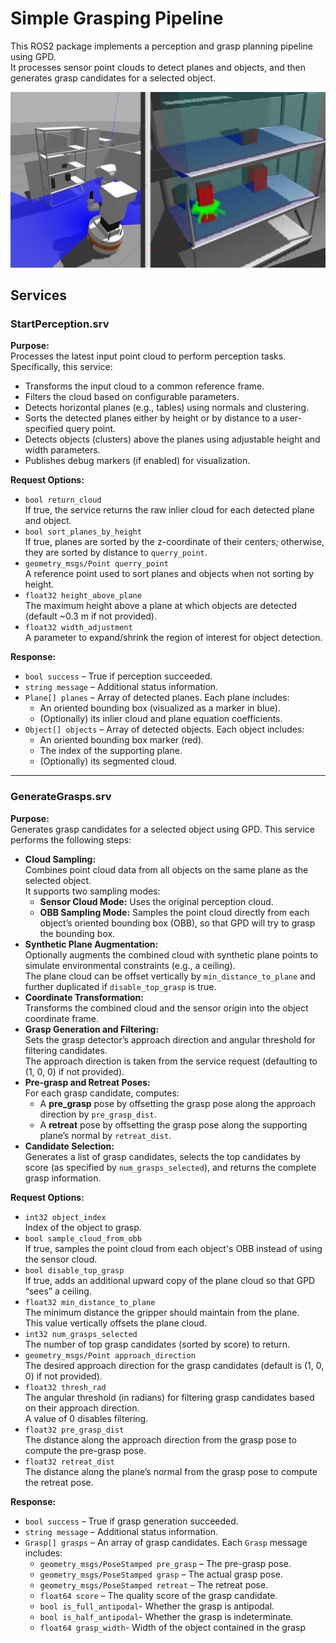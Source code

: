 # Simple Grasping Pipeline

This ROS2 package implements a perception and grasp planning pipeline using GPD.  
It processes sensor point clouds to detect planes and objects, and then generates grasp candidates for a selected object.

![](imgs/tiago_sim.png)

## Services

### StartPerception.srv
**Purpose:**  
Processes the latest input point cloud to perform perception tasks. Specifically, this service:
- Transforms the input cloud to a common reference frame.
- Filters the cloud based on configurable parameters.
- Detects horizontal planes (e.g., tables) using normals and clustering.
- Sorts the detected planes either by height or by distance to a user-specified query point.
- Detects objects (clusters) above the planes using adjustable height and width parameters.
- Publishes debug markers (if enabled) for visualization.

**Request Options:**
- `bool return_cloud`  
  If true, the service returns the raw inlier cloud for each detected plane and object.
- `bool sort_planes_by_height`  
  If true, planes are sorted by the z-coordinate of their centers; otherwise, they are sorted by distance to `querry_point`.
- `geometry_msgs/Point querry_point`  
  A reference point used to sort planes and objects when not sorting by height.
- `float32 height_above_plane`  
  The maximum height above a plane at which objects are detected (default ~0.3 m if not provided).
- `float32 width_adjustment`  
  A parameter to expand/shrink the region of interest for object detection.

**Response:**
- `bool success` – True if perception succeeded.
- `string message` – Additional status information.
- `Plane[] planes` – Array of detected planes. Each plane includes:
  - An oriented bounding box (visualized as a marker in blue).
  - (Optionally) its inlier cloud and plane equation coefficients.
- `Object[] objects` – Array of detected objects. Each object includes:
  - An oriented bounding box marker (red).
  - The index of the supporting plane.
  - (Optionally) its segmented cloud.

---

### GenerateGrasps.srv
**Purpose:**  
Generates grasp candidates for a selected object using GPD. This service performs the following steps:
- **Cloud Sampling:**  
  Combines point cloud data from all objects on the same plane as the selected object.  
  It supports two sampling modes:
  - **Sensor Cloud Mode:** Uses the original perception cloud.
  - **OBB Sampling Mode:** Samples the point cloud directly from each object’s oriented bounding box (OBB), so that GPD will try to grasp the bounding box.
- **Synthetic Plane Augmentation:**  
  Optionally augments the combined cloud with synthetic plane points to simulate environmental constraints (e.g., a ceiling).  
  The plane cloud can be offset vertically by `min_distance_to_plane` and further duplicated if `disable_top_grasp` is true.
- **Coordinate Transformation:**  
  Transforms the combined cloud and the sensor origin into the object coordinate frame.
- **Grasp Generation and Filtering:**  
  Sets the grasp detector’s approach direction and angular threshold for filtering candidates.  
  The approach direction is taken from the service request (defaulting to (1, 0, 0) if not provided).
- **Pre-grasp and Retreat Poses:**  
  For each grasp candidate, computes:
  - A **pre_grasp** pose by offsetting the grasp pose along the approach direction by `pre_grasp_dist`.
  - A **retreat** pose by offsetting the grasp pose along the supporting plane’s normal by `retreat_dist`.
- **Candidate Selection:**  
  Generates a list of grasp candidates, selects the top candidates by score (as specified by `num_grasps_selected`), and returns the complete grasp information.

**Request Options:**
- `int32 object_index`  
  Index of the object to grasp.
- `bool sample_cloud_from_obb`  
  If true, samples the point cloud from each object's OBB instead of using the sensor cloud.
- `bool disable_top_grasp`  
  If true, adds an additional upward copy of the plane cloud so that GPD “sees” a ceiling.
- `float32 min_distance_to_plane`  
  The minimum distance the gripper should maintain from the plane.  
  This value vertically offsets the plane cloud.
- `int32 num_grasps_selected`  
  The number of top grasp candidates (sorted by score) to return.
- `geometry_msgs/Point approach_direction`  
  The desired approach direction for the grasp candidates (default is (1, 0, 0) if not provided).
- `float32 thresh_rad`  
  The angular threshold (in radians) for filtering grasp candidates based on their approach direction.  
  A value of 0 disables filtering.
- `float32 pre_grasp_dist`  
  The distance along the approach direction from the grasp pose to compute the pre-grasp pose.
- `float32 retreat_dist`  
  The distance along the plane’s normal from the grasp pose to compute the retreat pose.

**Response:**
- `bool success` – True if grasp generation succeeded.
- `string message` – Additional status information.
- `Grasp[] grasps` – An array of grasp candidates. Each `Grasp` message includes:
  - `geometry_msgs/PoseStamped pre_grasp` – The pre-grasp pose.
  - `geometry_msgs/PoseStamped grasp` – The actual grasp pose.
  - `geometry_msgs/PoseStamped retreat` – The retreat pose.
  - `float64 score` – The quality score of the grasp candidate.
  - `bool is_full_antipodal`- Whether the grasp is antipodal.
  - `bool is_half_antipodal`- Whether the grasp is indeterminate.
  - `float64 grasp_width`- Width of the object contained in the grasp
